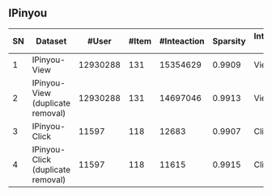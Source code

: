 ## IPinyou

| SN | Dataset                                    | \#User   | \#Item | \#Inteaction | Sparsity | Interaction Type | TimeStamp | User Context | Item Context | Interaction Context |
|----|--------------------------------------------|----------|--------|--------------|----------|------------------|-----------|--------------|--------------|---------------------|
| 1 | IPinyou\-View                              | 12930288 | 131    | 15354629     | 0\.9909  | View             |           | √            | √            | √                   |
| 2 | IPinyou\-View  <br> \(duplicate removal\)  | 12930288 | 131    | 14697046     | 0\.9913  | View             |           | √            | √            | √                   |
| 3 | IPinyou\-Click                             | 11597    | 118    | 12683        | 0\.9907  | Click            |           | √            | √            | √                   |
| 4 | IPinyou\-Click  <br> \(duplicate removal\) | 11597    | 118    | 11615        | 0\.9915  | Click            |           | √            | √            | √                   |
